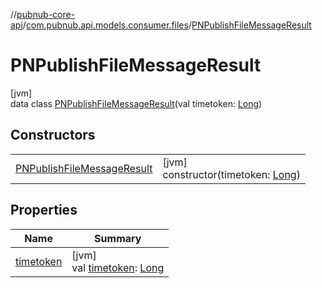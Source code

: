 //[pubnub-core-api](../../../index.md)/[com.pubnub.api.models.consumer.files](../index.md)/[PNPublishFileMessageResult](index.md)

# PNPublishFileMessageResult

[jvm]\
data class [PNPublishFileMessageResult](index.md)(val timetoken: [Long](https://kotlinlang.org/api/latest/jvm/stdlib/kotlin/-long/index.html))

## Constructors

| | |
|---|---|
| [PNPublishFileMessageResult](-p-n-publish-file-message-result.md) | [jvm]<br>constructor(timetoken: [Long](https://kotlinlang.org/api/latest/jvm/stdlib/kotlin/-long/index.html)) |

## Properties

| Name | Summary |
|---|---|
| [timetoken](timetoken.md) | [jvm]<br>val [timetoken](timetoken.md): [Long](https://kotlinlang.org/api/latest/jvm/stdlib/kotlin/-long/index.html) |
